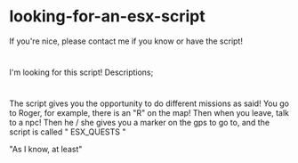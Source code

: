 # looking-for-an-esx-script
If you're nice, please contact me if you know or have the script!

#
I'm looking for this script!
Descriptions;
#
The script gives you the opportunity to do different missions as said!
You go to Roger, for example, there is an "R" on the map! Then when you leave, talk to a npc! Then he / she gives you a marker on the gps to go to, and the script is called
"
ESX_QUESTS
"

"As I know, at least"
